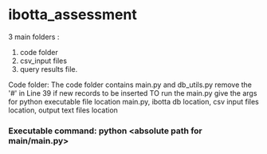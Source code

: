 # ibotta_assessment

3 main folders : 
  1. code folder
  2. csv_input files
  3. query results file.<br>
  
Code folder:
  The code folder contains main.py and db_utils.py
  remove the '#' in Line 39 if new records to be inserted
  TO run the main.py give the args for python executable file location main.py, ibotta db location, csv input files location, output text files location<br>
  ### Executable command: python <absolute path for main/main.py> <path for db file> <Path for csv_input folder> <output path folder>
